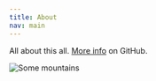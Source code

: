 ```yaml
---
title: About
nav: main
---
```


All about this all. [More info](https://github.com/bolt-design-system/bolt) on GitHub.

![Some mountains](/images/mountains.jpg)
